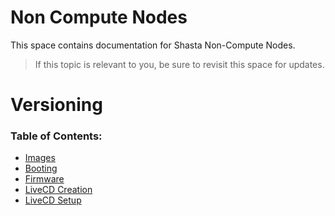 # Non Compute Nodes

This space contains documentation for Shasta Non-Compute Nodes.

> If this topic is relevant to you, be sure to revisit this space for
> updates.

# Versioning

### Table of Contents:

* [Images](00-IMAGES.md)
* [Booting](01-BOOTING.md)
* [Firmware](02-FIRMWARE.md)
* [LiveCD Creation](10-LIVECD-CREATION.md)
* [LiveCD Setup](11-LIVECD-SETUP.md)

